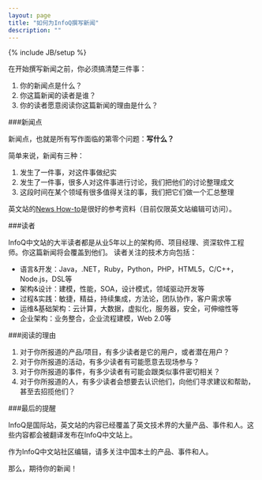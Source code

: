 ```yaml
---
layout: page
title: "如何为InfoQ撰写新闻"
description: ""
---
```

{% include JB/setup %}

在开始撰写新闻之前，你必须搞清楚三件事：

1. 你的新闻点是什么？
2. 你这篇新闻的读者是谁？
3. 你的读者愿意阅读你这篇新闻的理由是什么？

###新闻点

新闻点，也就是所有写作面临的第零个问题：**写什么？**

简单来说，新闻有三种：

1. 发生了一件事，对这件事做纪实
2. 发生了一件事，很多人对这件事进行讨论，我们把他们的讨论整理成文
3. 这段时间在某个领域有很多值得关注的事，我们把它们做一个汇总整理

英文站的[News How-to](https://sites.google.com/a/c4media.com/editorial/Home/News-How-to)是很好的参考资料（目前仅限英文站编辑可访问）。

###读者

InfoQ中文站的大半读者都是从业5年以上的架构师、项目经理、资深软件工程师。你这篇新闻将会覆盖到他们。
读者关注的技术方向包括：

   * 语言&开发：Java，.NET，Ruby，Python，PHP，HTML5，C/C++，Node.js，DSL等
   * 架构&设计：建模，性能，SOA，设计模式，领域驱动开发等
   * 过程&实践：敏捷，精益，持续集成，方法论，团队协作，客户需求等
   * 运维&基础架构：云计算，大数据，虚拟化，服务器，安全，可伸缩性等
   * 企业架构：业务整合，企业流程建模，Web 2.0等

###阅读的理由

1. 对于你所报道的产品/项目，有多少读者是它的用户，或者潜在用户？
2. 对于你所报道的活动，有多少读者有可能愿意去现场参与？
3. 对于你所报道的事件，有多少读者有可能会跟类似事件密切相关？
3. 对于你所报道的人，有多少读者会想要去认识他们，向他们寻求建议和帮助，甚至去招揽他们？

###最后的提醒

InfoQ是国际站，英文站的内容已经覆盖了英文技术界的大量产品、事件和人。这些内容都会被翻译发布在InfoQ中文站上。

作为InfoQ中文站社区编辑，请多关注中国本土的产品、事件和人。

那么，期待你的新闻！